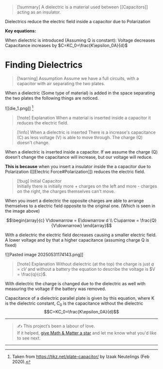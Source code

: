 
>[!summary]
A dielectric is a material used between [[Capacitors]] acting as an insulator. 
>
Dielectrics reduce the electric field inside a capacitor due to Polarization 
>
**Key equations:**
>
When dielectric is introduced (Assuming Q is constant):
Voltage decreases
Capacitance increases by $C=KC_0=\frac{K\epsilon_0A}{d}$

# Finding Dielectrics 
>[!warning] Assumption
Assume we have a full circuits, with a capacitor with air separating the two plates. 

When a dielectric (Some type of material) is added in the space separating the two plates the following things are noticed.

![[die_1.png]]
[^1]
>[!note] Explanation
When a material is inserted inside a capacitor it reduces the electric field.

>[!info] When a dielectric is inserted
There is a increase's capacitance (C) as less voltage (V) is able to move through. The charge (Q) doesn't change. 

When a dielectric is inserted inside a capacitor. If we assume the charge (Q) doesn't change the capacitance will increase, but our voltage  will reduce. 

**This is because** when you insert a insulator inside the a capacitor due to Polarization ([[Electric Force#Polarization]]) reduces the electric field.

>[!bug] Initial Capacitor  
Initially there is initially more + charges on the left and more - charges on the right, the charges themselves can't move.

When you insert a dielectric the opposite charges are able to arrange themselves to a electric field opposite to the original one. (Which is seen in the image above)


$$\begin{array}{c}
V\downarrow = E\downarrow d \\ 
C\uparrow = \frac{Q}{V\downarrow}
\end{array}$$

With a dielectric the electric field decreases causing a smaller electric field. A lower voltage and by that a higher capacitance (assuming charge Q is fixed)

![[Pasted image 20250531174143.png]]
>[!note] Explanation
Without dielectric (at the top) the charge is just $q = cV$ and without a battery the equation to describe the voltage is $V = \frac{q}{c}$.
>
With dielectric the charge is changed due to the dielectric as well with measuring the voltage if the battery was removed.

Capacitance of a dielectric parallel plate is given by this equation, where K is the dielectric constant, $C_0$ is the capacitance without the dielectric 
$$C=KC_0=\frac{K\epsilon_0A}{d}$$



[^1]: Taken from https://tikz.net/plate-capacitor/ by Izaak Neutelings (Feb 2020).

---

> ✍️ This project’s been a labour of love.  
> If it helped, [give Math & Matter a star](https://github.com/rajeevphysics/Obsidan-MathMatter) and let me know what you'd like to see next.

---